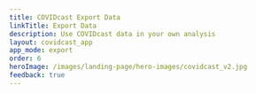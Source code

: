 ```yaml
---
title: COVIDcast Export Data
linkTitle: Export Data
description: Use COVIDcast data in your own analysis
layout: covidcast_app
app_mode: export
order: 6
heroImage: /images/landing-page/hero-images/covidcast_v2.jpg
feedback: true
---
```

